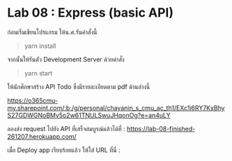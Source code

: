 # Lab 08 : Express (basic API)

ก่อนเริ่มเขียนโปรแกรม ให้น.ศ.รันคำสั่งนี้

> yarn install

จากนั้นให้รันตัว Development Server ด้วยคำสั่ง

> yarn start

ให้นักศึกษาสร้าง API Todo ซึ่งมีรายละเอียดตาม pdf ด้านล่างนี้

https://o365cmu-my.sharepoint.com/:b:/g/personal/chayanin_s_cmu_ac_th1/EXc1i6RY7KxBhyS27GDWGNoBMv5o2w61TNULSwuJHqonOg?e=an4uLY

ลองส่ง request ไปยัง API ที่เสร็จสมบูรณ์แล้วได้ที่ : https://lab-08-finished-261207.herokuapp.com/

เมื่อ Deploy app เรียบร้อยแล้ว ให้ใส่ URL ที่นี่ : 

